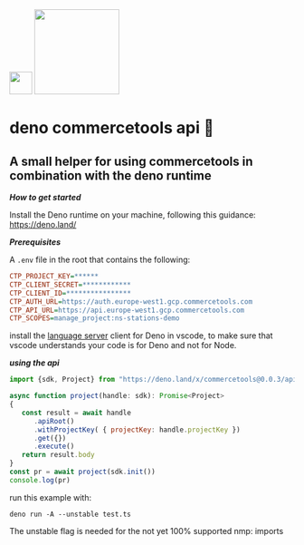 <img src="https://deno.land/logo.svg" width=40px/>
<img src="https://commercetools.com/_build/images/logos/commercetools-logo-desktop.svg" width=150px/>


# deno commercetools api 🦕
## A small helper for using commercetools in combination with the deno runtime

***How to get started***

Install the Deno runtime on your machine, following this guidance: https://deno.land/

***Prerequisites***

A ```.env``` file in the root that contains the following:

```ini
CTP_PROJECT_KEY=******
CTP_CLIENT_SECRET=************
CTP_CLIENT_ID=****************
CTP_AUTH_URL=https://auth.europe-west1.gcp.commercetools.com
CTP_API_URL=https://api.europe-west1.gcp.commercetools.com
CTP_SCOPES=manage_project:ns-stations-demo
```

install the [language server](https://marketplace.visualstudio.com/items?itemName=denoland.vscode-deno) client for Deno in vscode, to make sure that vscode understands your code is for Deno and not for Node.

***using the api***
```javascript
import {sdk, Project} from "https://deno.land/x/commercetools@0.0.3/api.ts";

async function project(handle: sdk): Promise<Project>
{
   const result = await handle
      .apiRoot()
      .withProjectKey( { projectKey: handle.projectKey })
      .get({})
      .execute()
   return result.body
}
const pr = await project(sdk.init())
console.log(pr)
```

run this example with:

```deno run -A --unstable test.ts```

The unstable flag is needed for the not yet 100% supported nmp: imports